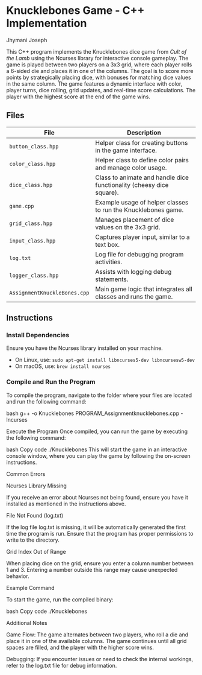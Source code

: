 # Knucklebones Game - C++ Implementation

Jhymani Joseph

This C++ program implements the Knucklebones dice game from *Cult of the Lamb* using the Ncurses library for interactive console gameplay. The game is played between two players on a 3x3 grid, where each player rolls a 6-sided die and places it in one of the columns. The goal is to score more points by strategically placing dice, with bonuses for matching dice values in the same column. The game features a dynamic interface with color, player turns, dice rolling, grid updates, and real-time score calculations. The player with the highest score at the end of the game wins.

## Files

| File                        | Description                                                      |
| --------------------------- | --------------------------------------------------------------- |
| `button_class.hpp`           | Helper class for creating buttons in the game interface.         |
| `color_class.hpp`            | Helper class to define color pairs and manage color usage.       |
| `dice_class.hpp`             | Class to animate and handle dice functionality (cheesy dice square). |
| `game.cpp`                   | Example usage of helper classes to run the Knucklebones game.    |
| `grid_class.hpp`             | Manages placement of dice values on the 3x3 grid.                |
| `input_class.hpp`            | Captures player input, similar to a text box.                    |
| `log.txt`                    | Log file for debugging program activities.                       |
| `logger_class.hpp`           | Assists with logging debug statements.                           |
| `AssignmentKnuckleBones.cpp` | Main game logic that integrates all classes and runs the game. |

## Instructions

### Install Dependencies

Ensure you have the Ncurses library installed on your machine.

- On Linux, use: `sudo apt-get install libncurses5-dev libncursesw5-dev`
- On macOS, use: `brew install ncurses`

### Compile and Run the Program

To compile the program, navigate to the folder where your files are located and run the following command:

bash
g++ -o Knucklebones PROGRAM_Assignmentknucklebones.cpp -lncurses

Execute the Program
Once compiled, you can run the game by executing the following command:

bash
Copy code
./Knucklebones
This will start the game in an interactive console window, where you can play the game by following the on-screen instructions.

Common Errors

Ncurses Library Missing

If you receive an error about Ncurses not being found, ensure you have it installed as mentioned in the instructions above.

File Not Found (log.txt)

If the log file log.txt is missing, it will be automatically generated the first time the program is run. Ensure that the program has proper permissions to write to the directory.

Grid Index Out of Range

When placing dice on the grid, ensure you enter a column number between 1 and 3. Entering a number outside this range may cause unexpected behavior.

Example Command

To start the game, run the compiled binary:

bash
Copy code
./Knucklebones

Additional Notes

Game Flow: The game alternates between two players, who roll a die and place it in one of the available columns. The game continues until all grid spaces are filled, and the player with the higher score wins.

Debugging: If you encounter issues or need to check the internal workings, refer to the log.txt file for debug information.
